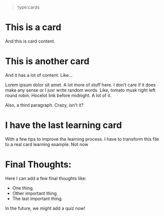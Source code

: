 >type:cards
# This is a card
And this is card content.

# This is another card
And it has a lot of content. Like...

Lorem ipsum dolor sit amet. A lot more of stuff here. I don't care if it does make any sense or I jusr write random words. Like, tomato musk right left round robin. Hocelot link before midnight. A lot of it.

Also, a third paragraph. Crazy, isn't it?

# I have the last learning card
With a few tips to improve the learning process. I have to transform this file to a real card learning example. Not now

# Final Thoughts:
Here I can add a few final thoughts like:

 - One thing.
 - Other important thing.
 - The last important thing.
 
 In the future, we might add a quiz now!
